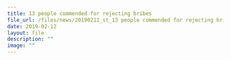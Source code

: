 ```yaml
---
title: 13 people commended for rejecting bribes
file_url: /files/news/20190212_st_13 people commended for rejecting bribes.pdf
date: 2019-02-12
layout: file
description: ""
image: ""
---
```

